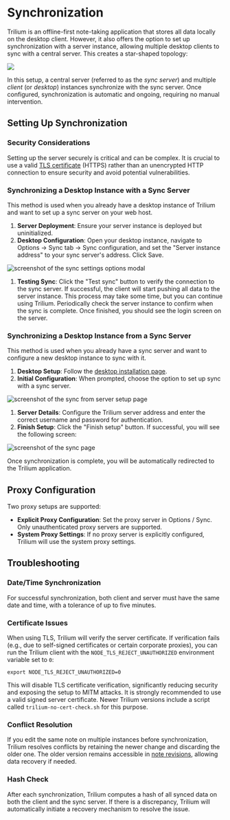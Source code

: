 # Synchronization
Trilium is an offline-first note-taking application that stores all data locally on the desktop client. However, it also offers the option to set up synchronization with a server instance, allowing multiple desktop clients to sync with a central server. This creates a star-shaped topology:

![](Synchronization_image.png)

In this setup, a central server (referred to as the _sync server_) and multiple _client_ (or _desktop_) instances synchronize with the sync server. Once configured, synchronization is automatic and ongoing, requiring no manual intervention.

## Setting Up Synchronization

### Security Considerations

Setting up the server securely is critical and can be complex. It is crucial to use a valid [TLS certificate](Server%20Installation/HTTPS%20\(TLS\).md) (HTTPS) rather than an unencrypted HTTP connection to ensure security and avoid potential vulnerabilities.

### Synchronizing a Desktop Instance with a Sync Server

This method is used when you already have a desktop instance of Trilium and want to set up a sync server on your web host.

1.  **Server Deployment**: Ensure your server instance is deployed but uninitialized.
2.  **Desktop Configuration**: Open your desktop instance, navigate to Options -> Sync tab -> Sync configuration, and set the "Server instance address" to your sync server's address. Click Save.

![screenshot of the sync settings options modal](Synchronization_sync-confi.png)

1.  **Testing Sync**: Click the "Test sync" button to verify the connection to the sync server. If successful, the client will start pushing all data to the server instance. This process may take some time, but you can continue using Trilium. Periodically check the server instance to confirm when the sync is complete. Once finished, you should see the login screen on the server.

### Synchronizing a Desktop Instance from a Sync Server

This method is used when you already have a sync server and want to configure a new desktop instance to sync with it.

1.  **Desktop Setup**: Follow the [desktop installation page](Desktop%20Installation.md).
2.  **Initial Configuration**: When prompted, choose the option to set up sync with a sync server.

![screenshot of the sync from server setup page](Synchronization_sync-init.png)

1.  **Server Details**: Configure the Trilium server address and enter the correct username and password for authentication.
2.  **Finish Setup**: Click the "Finish setup" button. If successful, you will see the following screen:

![screenshot of the sync page](Synchronization_sync-in-pr.png)

Once synchronization is complete, you will be automatically redirected to the Trilium application.

## Proxy Configuration

Two proxy setups are supported:

*   **Explicit Proxy Configuration**: Set the proxy server in Options / Sync. Only unauthenticated proxy servers are supported.
*   **System Proxy Settings**: If no proxy server is explicitly configured, Trilium will use the system proxy settings.

## Troubleshooting

### Date/Time Synchronization

For successful synchronization, both client and server must have the same date and time, with a tolerance of up to five minutes.

### Certificate Issues

When using TLS, Trilium will verify the server certificate. If verification fails (e.g., due to self-signed certificates or certain corporate proxies), you can run the Trilium client with the `NODE_TLS_REJECT_UNAUTHORIZED` environment variable set to `0`:

```
export NODE_TLS_REJECT_UNAUTHORIZED=0
```

This will disable TLS certificate verification, significantly reducing security and exposing the setup to MITM attacks. It is strongly recommended to use a valid signed server certificate. Newer Trilium versions include a script called `trilium-no-cert-check.sh` for this purpose.

### Conflict Resolution

If you edit the same note on multiple instances before synchronization, Trilium resolves conflicts by retaining the newer change and discarding the older one. The older version remains accessible in [note revisions](../Basic%20Concepts%20and%20Features/Notes/Note%20Revisions.md), allowing data recovery if needed.

### Hash Check

After each synchronization, Trilium computes a hash of all synced data on both the client and the sync server. If there is a discrepancy, Trilium will automatically initiate a recovery mechanism to resolve the issue.